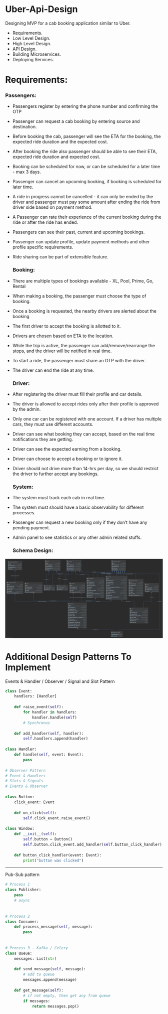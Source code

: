 # Uber-Api-Design
Designing MVP for a cab booking application similar to Uber.

* Requirements.
* Low Level Design.
* High Level Design.
* API Design.
* Building Microservices.
* Deploying Services.


# Requirements:

  ### Passengers: 

* Passengers register by entering the phone number and confirming the OTP
* Passenger can request a cab booking by entering source and destination.
* Before booking the cab, passenger will see the ETA for the booking, the expected ride duration and the expected cost.
* After booking the ride also passenger should be able to see their ETA, expected ride duration and expected cost.
* Booking can be scheduled for now, or can be scheduled for a later time - max 3 days.
* Passenger can cancel an upcoming booking, if booking is scheduled for later time.
* A ride in progress cannot be cancelled - it can only be ended by the driver and passenger must pay some amount after ending the ride from driver side based on payment method.
* A Passenger can rate their experience of the current booking during the ride or after the ride has ended.
* Passengers can see their past, current and upcoming bookings.
* Passenger can update profile, update payment methods and other profile specific requirements.
* Ride sharing can be part of extensible feature.

  ### Booking:

* There are multiple types of bookings available - XL, Pool, Prime, Go, Rental
* When making a booking, the passenger must choose the type of booking.
* Once a booking is requested, the nearby drivers are alerted about the booking 
* The first driver to accept the booking is allotted to it.
* Drivers are chosen based on ETA to the location.
* While the trip is active, the passenger can add/remove/rearrange the stops, and the driver will be notified in real time.
* To start a ride, the passenger must share an OTP with the driver.
* The driver can end the ride at any time.

  ### Driver:
* After registering the driver must fill their profile and car details.
* The driver is allowed to accept rides only after their profile is approved by the admin.
* Only one car can be registered with one account. If a driver has multiple cars, they must use different accounts.
* Driver can see what booking they can accept, based on the real time notifications they are getting.
* Driver can see the expected earning from a booking.
* Driver can choose to accept a booking or to ignore it.
* Driver should not drive more than 14-hrs per day, so we should restrict the driver to further accept any bookings.

  ### System:
* The system must track each cab in real time.
* The system must should have a basic observability for different processes.
* Passenger can request a new booking only if they don’t have any pending payment.
* Admin panel to see statistics or any other admin related stuffs.


  ### Schema Design:

![](./uber_uml.png)



# Additional Design Patterns To Implement

Events & Handler / Observer / Signal and Slot Pattern 
```py
class Event:
    handlers: [Handler]

    def raise_event(self):
        for handler in handlers:
            handler.handle(self)
        # Synchronus

    def add_handler(self, handler):
        self.handlers.append(handler)

class Handler:
    def handle(self, event: Event):
        pass

# Observer Pattern
# Event & Handlers
# Slots & Signals
# Events & Observer

class Button:
    click_event: Event

    def on_click(self):
        self.click_event.raise_event()

class Window:
    def __init__(self):
        self.button = Button()
        self.button.click_event.add_handler(self.button_click_handler)

    def button_click_handler(event: Event):
        print("button was clicked")


```


-- --


Pub-Sub pattern

```py
# Process 1
class Publisher:
    pass
    # async


# Process 2
class Consumer:
    def process_message(self, message):
        pass


# Process 3 - Kafka / Celery
class Queue:
    messages: List[str]

    def send_message(self, message):
        # add to queue
        messages.append(message)

    def get_message(self):
        # if not empty, then get any from queue
        if messages:
            return messages.pop()
```
